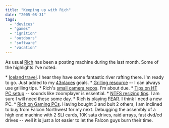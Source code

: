 ```yaml
---
title: "Keeping up with Rich"
date: "2005-08-31"
tags: 
  - "devices"
  - "games"
  - "ignition"
  - "outdoors"
  - "software"
  - "vacation"
---
```


As usual [Rich](http://www.tongfamily.com) has been a posting machine during the last month. Some of the highlights I've noted:

\* [Iceland travel](http://www.tongfamily.com//2005/08/11/iceland.html). I hear they have some fantastic river rafting there. I'm ready to go. Just added to my [43places](http://www.43places.com) goals. \* [Grilling resource](http://www.tongfamily.com//2005/08/14/perfect_ribs_and_grilled_chicken.html) -- I can always use grilling tips. \* Rich's [small camera recos](http://www.tongfamily.com//2005/08/14/casio_exlim_exz750.html). I'm about due. \* [Tips on HT PC setup](http://www.tongfamily.com/guide/home_theater/2005/08/22/zoomplayer_rules.html) -- sounds like zoomplayer is essential. \* [NTFS resizing tips](http://www.tongfamily.com/pcs/2005/08/26/ntfs_resizing.html). I am sure I will need these some day. \* Rich is playing [FEAR](http://www.tongfamily.com/guide/games/2005/08/31/fear.html). I think I need a new PC. \* [Rich on Gaming PCs](http://www.tongfamily.com/pcs/hardware/2005/08/31/gaming_pc.html). Having bought 3 and bult 2 others, I am inclined to buy from Falcon Northwest for my next. Debugging the assembly of a high end machine with 2 SLI cards, 10K sata drives, raid arrays, fast dvd/cd drives -- well it is just a lot easier to let the Falcon guys burn their time.
